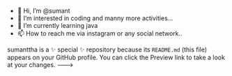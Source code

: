 - 👋 Hi, I’m @sumant
- 👀 I’m interested in coding and manny more activities...
- 🌱 I’m currently learning java
- 📫 How to reach me via instagram or any social network..


sumanttha is a ✨ special ✨ repository because its `README.md` (this file) appears on your GitHub profile.
You can click the Preview link to take a look at your changes.
--->
